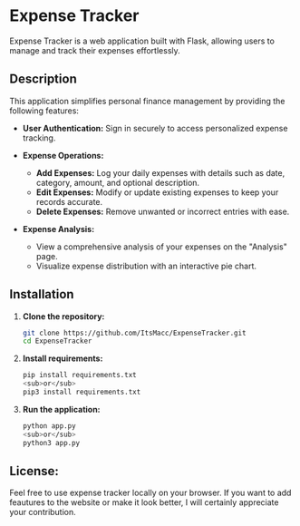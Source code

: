 # Expense Tracker

Expense Tracker is a web application built with Flask, allowing users to manage and track their expenses effortlessly.

## Description

This application simplifies personal finance management by providing the following features:

- **User Authentication:** Sign in securely to access personalized expense tracking.

- **Expense Operations:**
  - **Add Expenses:** Log your daily expenses with details such as date, category, amount, and optional description.
  - **Edit Expenses:** Modify or update existing expenses to keep your records accurate.
  - **Delete Expenses:** Remove unwanted or incorrect entries with ease.

- **Expense Analysis:**
  - View a comprehensive analysis of your expenses on the "Analysis" page.
  - Visualize expense distribution with an interactive pie chart.

## Installation

1. **Clone the repository:**
   ```bash
   git clone https://github.com/ItsMacc/ExpenseTracker.git
   cd ExpenseTracker
   
2. **Install requirements:**
   ```bash
   pip install requirements.txt
   <sub>or</sub>
   pip3 install requirements.txt
   
3. **Run the application:**
   ```bash
   python app.py
   <sub>or</sub>
   python3 app.py

## **License:**
Feel free to use expense tracker locally on your browser.
If you want to add feautures to the website or make it look better, I will certainly appreciate your contribution.
